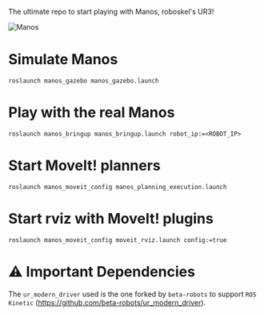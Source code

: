 The ultimate repo to start playing with Manos, roboskel's UR3!

![Manos](https://raw.githubusercontent.com/Roboskel-Manipulation/manos/master/manos.png)

# Simulate Manos

`roslaunch manos_gazebo manos_gazebo.launch`


# Play with the real Manos

`roslaunch manos_bringup manos_bringup.launch robot_ip:=<ROBOT_IP>`


# Start MoveIt! planners

`roslaunch manos_moveit_config manos_planning_execution.launch`


# Start rviz with MoveIt! plugins

`roslaunch manos_moveit_config moveit_rviz.launch config:=true`


# :warning: Important Dependencies

The `ur_modern_driver` used is the one forked by `beta-robots` to support `ROS Kinetic` (https://github.com/beta-robots/ur_modern_driver).


